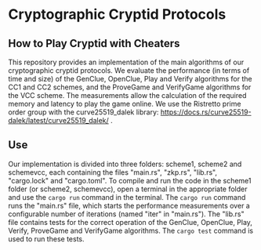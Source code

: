# Cryptographic Cryptid Protocols
## How to Play Cryptid with Cheaters
This repository provides an implementation of the main algorithms of our cryptographic cryptid protocols.
We evaluate the performance (in terms of time and size) of the GenClue, OpenClue, Play and Verify algorithms for the CC1 and CC2 schemes, and the ProveGame and VerifyGame algorithms for the VCC scheme. The measurements allow the calculation of the required memory and latency to play the game online.
We use the Ristretto prime order group with the curve25519_dalek library: https://docs.rs/curve25519-dalek/latest/curve25519_dalek/ .

## Use
Our implementation is divided into three folders: scheme1, scheme2 and schemevcc, each containing the files "main.rs", "zkp.rs", "lib.rs", "cargo.lock" and "cargo.toml".
To compile and run the code in the scheme1 folder (or scheme2, schemevcc), open a terminal in the appropriate folder and use the `cargo run` command in the terminal.
The `cargo run` command runs the "main.rs" file, which starts the performance measurements over a configurable number of iterations (named "iter" in "main.rs").
The "lib.rs" file contains tests for the correct operation of the GenClue, OpenClue, Play, Verify, ProveGame and VerifyGame algorithms. The `cargo test` command is used to run these tests.


